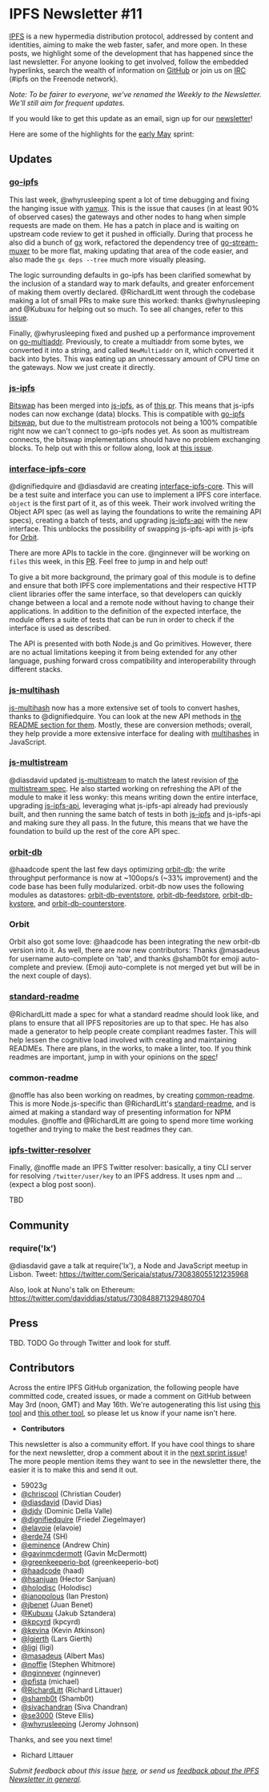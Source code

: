 # IPFS Newsletter #11

[IPFS](//ipfs.io/) is a new hypermedia distribution protocol, addressed by content and identities, aiming to make the web faster, safer, and more open. In these posts, we highlight some of the development that has happened since the last newsletter. For anyone looking to get involved, follow the embedded hyperlinks, search the wealth of information on [GitHub](//github.com/ipfs) or join us on [IRC](//webchat.freenode.net/?channels=ipfs) (#ipfs on the Freenode network).

_Note: To be fairer to everyone, we've renamed the Weekly to the Newsletter. We'll still aim for frequent updates._

If you would like to get this update as an email, sign up for our [newsletter](//tinyletter.com/ipfsweekly)!

Here are some of the highlights for the [early May](//github.com/ipfs/pm/issues/105) sprint:

## Updates

### [go-ipfs](//github.com/ipfs/go-ipfs)

This last week, @whyrusleeping spent a lot of time debugging and fixing the hanging issue with [yamux](https://github.com/hashicorp/yamux). This is the issue that causes (in at least 90% of observed cases) the gateways and other nodes to hang when simple requests are made on them. He has a patch in place and is waiting on upstream code review to get it pushed in officially. During that process he also did a bunch of [gx](//github.com/whyrusleeping/gx) work, refactored the dependency tree of [go-stream-muxer](https://github.com/jbenet/go-stream-muxer) to be more flat, making updating that area of the code easier, and also made the `gx deps --tree` much more visually pleasing.

The logic surrounding defaults in go-ipfs has been clarified somewhat by the inclusion of a standard way to mark defaults, and greater enforcement of making them overtly declared. @RichardLitt went through the codebase making a lot of small PRs to make sure this worked: thanks @whyrusleeping and @Kubuxu for helping out so much. To see all changes, refer to this [issue](https://github.com/ipfs/go-ipfs/pull/2484).

Finally, @whyrusleeping fixed and pushed up a performance improvement on [go-multiaddr](https://godoc.org/github.com/jbenet/go-multiaddr). Previously, to create a multiaddr from some bytes, we converted it into a string, and called `NewMultiaddr` on it, which converted it back into bytes. This was eating up an unnecessary amount of CPU time on the gateways. Now we just create it directly.

### [js-ipfs](//github.com/ipfs/js-ipfs)

[Bitswap](https://github.com/ipfs/js-ipfs-bitswap) has been merged into [js-ipfs](//github.com/ipfs/js-ipfs), as of [this pr](https://github.com/ipfs/js-ipfs/pull/195). This means that js-ipfs nodes can now exchange (data) blocks. This is compatible with [go-ipfs bitswap](https://github.com/ipfs/go-ipfs/tree/master/exchange/bitswap), but due to the multistream protocols not being a 100% compatible right now we can't connect to go-ipfs nodes yet. As soon as multistream connects, the bitswap implementations should have no problem exchanging blocks. To help out with this or follow along, look at [this issue](https://github.com/ipfs/go-ipfs/issues/1549).

### [interface-ipfs-core](https://github.com/ipfs/interface-ipfs-core)

@dignifiedquire and @diasdavid are creating [interface-ipfs-core](https://github.com/ipfs/interface-ipfs-core). This will be a test suite and interface you can use to implement a IPFS core interface. `object` is the first part of it, as of this week. Their work involved writing the Object API spec (as well as laying the foundations to write the remaining API specs), creating a batch of tests, and upgrading [js-ipfs-api](https://github.com/ipfs/js-ipfs-api) with the new interface. This unblocks the possibility of swapping js-ipfs-api with js-ipfs for [Orbit](https://github.com/haadcode/orbit).

There are more APIs to tackle in the core. @nginnever will be working on `files` this week, in this [PR](https://github.com/ipfs/interface-ipfs-core/pull/8). Feel free to jump in and help out!

To give a bit more background, the primary goal of this module is to define and ensure that both IPFS core implementations and their respective HTTP client libraries offer the same interface, so that developers can quickly change between a local and a remote node without having to change their applications. In addition to the definition of the expected interface, the module offers a suite of tests that can be run in order to check if the interface is used as described.

The API is presented with both Node.js and Go primitives. However, there are no actual limitations keeping it from being extended for any other language, pushing forward cross compatibility and interoperability through different stacks.

###  [js-multihash](https://github.com/jbenet/js-multihash)

[js-multihash](https://github.com/jbenet/js-multihash) now has a more extensive set of tools to convert hashes, thanks to @dignifiedquire. You can look at the new API methods in [the README section for them](https://github.com/jbenet/js-multihash#api). Mostly, these are conversion methods; overall, they help provide a more extensive interface for dealing with [multihashes](https://github.com/jbenet/multihash) in JavaScript.

### [js-multistream](https://github.com/diasdavid/js-multistream)

@diasdavid updated [js-multistream](https://github.com/diasdavid/js-multistream) to match the latest revision of [the multistream spec](https://github.com/jbenet/multistream). He also started working on refreshing the API of the module to make it less wonky: this means writing down the entire interface, upgrading [js-ipfs-api](//github.com/ipfs/js-ipfs-api), leveraging what js-ipfs-api already had previously built, and then running the same batch of tests in both [js-ipfs](//github.com/ipfs/js-ipfs) and js-ipfs-api and making sure they all pass. In the future, this means that we have the foundation to build up the rest of the core API spec.

### [orbit-db](https://github.com/haadcode/orbit-db)

@haadcode spent the last few days optimizing [orbit-db](https://github.com/haadcode/orbit-db): the write throughput performance is now at ~100ops/s (~33% improvement) and the code base has been fully modularized. orbit-db now uses the following modules as datastores: [orbit-db-eventstore](https://github.com/haadcode/orbit-db-eventstore), [orbit-db-feedstore](https://github.com/haadcode/orbit-db-feedstore), [orbit-db-kvstore](https://github.com/haadcode/orbit-db-kvstore), and [orbit-db-counterstore](https://github.com/haadcode/orbit-db-counterstore).

### Orbit

Orbit also got some love: @haadcode has been integrating the new orbit-db version into it. As well, there are now new contributors: Thanks @masadeus for username auto-complete on 'tab', and thanks @shamb0t for emoji auto-complete and preview. (Emoji auto-complete is not merged yet but will be in the next couple of days).

### [standard-readme](//github.com/RichardLitt/standard-readme)

@RichardLitt made a spec for what a standard readme should look like, and plans to ensure that all IPFS repositories are up to that spec. He has also made a generator to help people create compliant readmes faster. This will help lessen the cognitive load involved with creating and maintaining READMEs. There are plans, in the works, to make a linter, too. If you think readmes are important, jump in with your opinions on the [spec](//github.com/RichardLitt/standard-readme)!

### common-readme

@noffle has also been working on readmes, by creating [common-readme](https://github.com/noffle/common-readme). This is more Node.js-specific than @RichardLitt's [standard-readme](//github.com/RichardLitt/standard-readme), and is aimed at making a standard way of presenting information for NPM modules. @noffle and @RichardLitt are going to spend more time working together and trying to make the best readmes they can.

### [ipfs-twitter-resolver](https://github.com/noffle/ipfs-twitter-resolver)

Finally, @noffle made an IPFS Twitter resolver: basically, a tiny CLI server for resolving `/twitter/user/key` to an IPFS address. It uses npm and ... (expect a blog post soon).

TBD

## Community

### require('lx')

@diasdavid gave a talk at require('lx'), a Node and JavaScript meetup in Lisbon. Tweet: https://twitter.com/Sericaia/status/730838055121235968

Also, look at Nuno's talk on Ethereum: https://twitter.com/daviddias/status/730848871329480704

## Press

TBD. TODO Go through Twitter and look for stuff.

## Contributors

Across the entire IPFS GitHub organization, the following people have committed code, created issues, or made a comment on GitHub between May 3rd (noon, GMT) and May 16th. We're autogenerating this list using [this tool](//github.com/ipfs/weekly/blob/master/tools/get_commits.py) and [this other tool](//github.com/richardlitt/name-your-contributors), so please let us know if your name isn't here.

- __Contributors__

This newsletter is also a community effort. If you have cool things to share for the next newsletter, drop a comment about it in the [next sprint issue](https://github.com/ipfs/newsletter/issues/43)! The more people mention items they want to see in the newsletter there, the easier it is to make this and send it out.

* 59023g 
* [@chriscool](https://github.com/chriscool) (Christian Couder)
* [@diasdavid](https://github.com/diasdavid) (David Dias)
* [@djdv](https://github.com/djdv) (Dominic Della Valle)
* [@dignifiedquire](https://github.com/dignifiedquire) (Friedel Ziegelmayer)
* [@elavoie](https://github.com/elavoie) (elavoie)
* [@erde74](https://github.com/erde74) (SH) 
* [@eminence](https://github.com/eminence) (Andrew Chin)
* [@gavinmcdermott](https://github.com/gavinmcdermott) (Gavin McDermott) 
* [@greenkeeperio-bot](https://github.com/greenkeeperio-bot) (greenkeeperio-bot)
* [@haadcode](https://github.com/haadcode) (haad) 
* [@hsanjuan](https://github.com/hsanjuan) (Hector Sanjuan) 
* [@holodisc](https://github.com/holodisc) (Holodisc) 
* [@ianopolous](https://github.com/ianopolous) (Ian Preston) 
* [@jbenet](https://github.com/jbenet) (Juan Benet)
* [@Kubuxu](https://github.com/Kubuxu) (Jakub Sztandera) 
* [@kpcyrd](https://github.com/kpcyrd) (kpcyrd)
* [@kevina](https://github.com/kevina) (Kevin Atkinson)
* [@lgierth](https://github.com/lgierth) (Lars Gierth) 
* [@ligi](https://github.com/ligi) (ligi)
* [@masadeus](https://github.com/masadeus) (Albert Mas)
* [@noffle](https://github.com/noffle) (Stephen Whitmore)
* [@nginnever](https://github.com/nginnever) (nginnever) 
* [@pfista](https://github.com/pfista) (michael)
* [@RichardLitt](https://github.com/RichardLitt) (Richard Littauer)
* [@shamb0t](https://github.com/shamb0t) (Shamb0t)
* [@sivachandran](https://github.com/sivachandran) (Siva Chandran)
* [@se3000](https://github.com/se3000) (Steve Ellis)
* [@whyrusleeping](https://github.com/whyrusleeping) (Jeromy Johnson)

Thanks, and see you next time!

- Richard Littauer

_Submit feedback about this issue [here](https://github.com/ipfs/newsletter/issues/41), or send us [feedback about the IPFS Newsletter in general](//github.com/ipfs/newsletter/issues/7)._
